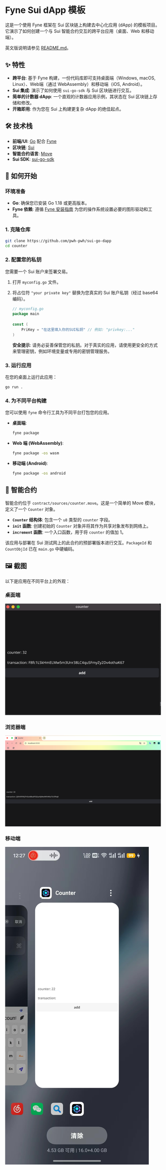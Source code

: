 # Fyne Sui dApp 模板

这是一个使用 Fyne 框架在 Sui 区块链上构建去中心化应用 (dApp) 的模板项目。它演示了如何创建一个与 Sui 智能合约交互的跨平台应用（桌面、Web 和移动端）。

英文版说明请参见 [README.md](./README.md)。

## ✨ 特性

- **跨平台**: 基于 Fyne 构建，一份代码库即可支持桌面端（Windows, macOS, Linux）、Web端（通过 WebAssembly）和移动端（iOS, Android）。
- **Sui 集成**: 演示了如何使用 `sui-go-sdk` 与 Sui 区块链进行交互。
- **简单的计数器 dApp**: 一个直观的计数器应用示例，其状态在 Sui 区块链上存储和修改。
- **开箱即用**: 作为您在 Sui 上构建更复杂 dApp 的绝佳起点。

## 🛠️ 技术栈

- **前端/UI**: [Go](https://golang.org/) 配合 [Fyne](https://fyne.io/)
- **区块链**: [Sui](https://sui.io/)
- **智能合约语言**: [Move](https://move-language.github.io/move/)
- **Sui SDK**: [sui-go-sdk](https://github.com/block-vision/sui-go-sdk)

## 🚀 如何开始

### 环境准备

- **Go**: 确保您已安装 Go 1.18 或更高版本。
- **Fyne 依赖**: 遵循 [Fyne 安装指南](https://developer.fyne.io/started/) 为您的操作系统设置必要的图形驱动和工具。

### 1. 克隆仓库

```bash
git clone https://github.com/pwh-pwh/sui-go-dapp
cd counter
```

### 2. 配置您的私钥

您需要一个 Sui 账户来签署交易。

1.  打开 `myconfig.go` 文件。
2.  将占位符 `"your private key"` 替换为您真实的 Sui 账户私钥（经过 base64 编码）。

    ```go
    // myconfig.go
    package main

    const (
    	PriKey = "在这里填入你的SUI私钥" // 例如: "privkey:..."
    )
    ```

    **安全提示**: 请务必妥善保管您的私钥。对于真实的应用，请使用更安全的方式来管理密钥，例如环境变量或专用的密钥管理服务。

### 3. 运行应用

在您的桌面上运行此应用：

```bash
go run .
```

### 4. 为不同平台构建

您可以使用 `fyne` 命令行工具为不同平台打包您的应用。

- **桌面端**:
  ```bash
  fyne package
  ```
- **Web 端 (WebAssembly)**:
  ```bash
  fyne package -os wasm
  ```
- **移动端 (Android)**:
  ```bash
  fyne package -os android
  ```

## 📄 智能合约

智能合约位于 `contract/sources/counter.move`。这是一个简单的 Move 模块，定义了一个 `Counter` 对象。

- **`Counter` 结构体**: 包含一个 `u8` 类型的 `counter` 字段。
- **`init` 函数**: 创建初始的 `Counter` 对象并将其作为共享对象发布到网络上。
- **`increment` 函数**: 一个入口函数，用于将 `counter` 的值加 1。

该应用与部署在 Sui 测试网上的此合约的预部署版本进行交互。`PackageId` 和 `CountObjId` 已在 `main.go` 中硬编码。
## 🖼️ 截图

以下是应用在不同平台上的外观：

### 桌面端

![桌面应用](./img/desktop.png)

### 浏览器端

![Web 应用](./img/web.png)

### 移动端

![移动应用](./img/mobile.jpg)